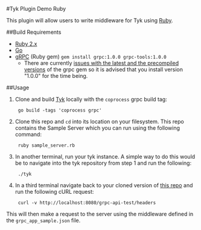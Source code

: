 #Tyk Plugin Demo Ruby

This plugin will allow users to write middleware for Tyk using [Ruby](https://www.ruby-lang.org).


##Build Requirements

* [Ruby 2.x](https://www.ruby-lang.org)
* [Go](https://golang.org/)
* [gRPC](https://www.grpc.io/) (Ruby gem) `gem install grpc:1.0.0 grpc-tools:1.0.0`
    * There are currently [issues with the latest and the precompiled versions](https://github.com/grpc/grpc/issues/7727) of the grpc gem so it is advised that you install version "1.0.0" for the time being.


##Usage

1. Clone and build [Tyk](https://github.com/TykTechnologies/tyk) locally with the `coprocess` grpc build tag:

        go build -tags 'coprocess grpc'

2. Clone this repo and `cd` into its location on your filesystem. This repo contains the Sample Server which you can run using the following command:

        ruby sample_server.rb

3. In another terminal, run your tyk instance. A simple way to do this would be to navigate into the tyk repository from step 1 and run the following:

        ./tyk

4. In a third terminal navigate back to your cloned version of [this repo](https://github.com/TykTechnologies/tyk-plugin-demo-ruby) and run the following cURL request:

        curl -v http://localhost:8080/grpc-api-test/headers

This will then make a request to the server using the middleware defined in the `grpc_app_sample.json` file.
